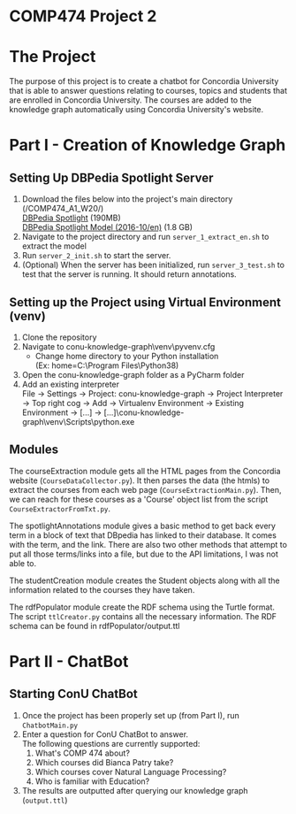 # COMP474 Project 2

# The Project
The purpose of this project is to create a chatbot for Concordia University that is able to answer questions relating to courses, topics and students that are enrolled in Concordia University. The courses are added to the knowledge graph automatically using Concordia University's website.

# Part I - Creation of Knowledge Graph
## Setting Up DBPedia Spotlight Server</br>
1. Download the files below into the project's main directory (/COMP474_A1_W20/)</br>
[DBPedia Spotlight](https://sourceforge.net/projects/dbpedia-spotlight/files/spotlight/dbpedia-spotlight-1.0.0.jar/download) (190MB) </br>
[DBPedia Spotlight Model (2016-10/en)](https://sourceforge.net/projects/dbpedia-spotlight/files/2016-10/en/model/en.tar.gz/download) (1.8 GB)
2. Navigate to the project directory and run ```server_1_extract_en.sh``` to extract the model</br>
3. Run ```server_2_init.sh``` to start the server.</br>
4. (Optional) When the server has been initialized, run ```server_3_test.sh``` to test that the server is running. It should return annotations.</br>

## Setting up the Project using Virtual Environment (venv)
1. Clone the repository
2. Navigate to conu-knowledge-graph\venv\pyvenv.cfg
	* Change home directory to your Python installation </br>
    (Ex: home=C:\Program Files\Python38)
3. Open the conu-knowledge-graph folder as a PyCharm folder
4. Add an existing interpreter </br>
	File -> Settings -> Project: conu-knowledge-graph -> Project Interpreter -> Top right cog -> Add -> Virtualenv Environment -> Existing Environment -> [...] -> [...]\conu-knowledge-graph\venv\Scripts\python.exe

## Modules
The courseExtraction module gets all the HTML pages from the Concordia website (`CourseDataCollector.py`). It then parses the data (the htmls) to extract the courses from each web page (`CourseExtractionMain.py`). Then, we can reach for these courses as a 'Course' object list from the script `CourseExtractorFromTxt.py`.

The spotlightAnnotations module gives a basic method to get back every term in a block of text that DBpedia has linked to their database. It comes with the term, and the link. There are also two other methods that attempt to put all those terms/links into a file, but due to the API limitations, I was not able to.

The studentCreation module creates the Student objects along with all the information related to the courses they have taken.

The rdfPopulator module create the RDF schema using the Turtle format. The script `ttlCreator.py` contains all the necessary information. The RDF schema can be found in rdfPopulator/output.ttl

# Part II - ChatBot
## Starting ConU ChatBot
1. Once the project has been properly set up (from Part I), run `ChatbotMain.py`
2. Enter a question for ConU ChatBot to answer. <br>The following questions are currently supported:
	1.	What's COMP 474 about?
	2.	Which courses did Bianca Patry take?
	3.	Which courses cover Natural Language Processing?
	4.	Who is familiar with Education?
3. The results are outputted after querying our knowledge graph (`output.ttl`)
